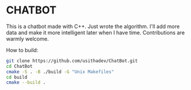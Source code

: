 # CHATBOT

This is a chatbot made with C++. Just wrote the algorithm. I'll add more data and make it more intelligent later when I have time. Contributions are warmly welcome.  

How to build:

```bash
git clone https://github.com/usithadev/ChatBot.git
cd ChatBot
cmake -S . -B ./build -G "Unix Makefiles"
cd build
cmake --build .
```
